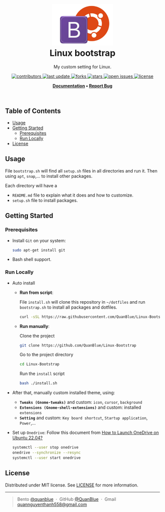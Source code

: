 <h1 align="center">
  <img src="assets/Linux-bootstrap-logo.jpg" alt="icon" width="200"></img>
  <br>
  <b>Linux bootstrap</b>
</h1>

<p align="center">My custom setting for Linux.</p>

<!-- Badges -->
<p align="center">
  <a href="https://github.com/DuckyMomo20012/dotfiles/graphs/contributors">
    <img src="https://img.shields.io/github/contributors/QuanBlue/Linux-Bootstrap" alt="contributors" />
  </a>
  <a href="">
    <img src="https://img.shields.io/github/last-commit/QuanBlue/Linux-Bootstrap" alt="last update" />
  </a>
  <a href="https://github.com/QuanBlue/Linux-Bootstrap/network/members">
    <img src="https://img.shields.io/github/forks/QuanBlue/Linux-Bootstrap" alt="forks" />
  </a>
  <a href="https://github.com/QuanBlue/Linux-Bootstrap/stargazers">
    <img src="https://img.shields.io/github/stars/QuanBlue/Linux-Bootstrap" alt="stars" />
  </a>
  <a href="https://github.com/QuanBlue/Linux-Bootstrap/issues/">
    <img src="https://img.shields.io/github/issues/QuanBlue/Linux-Bootstrap" alt="open issues" />
  </a>
  <a href="https://github.com/QuanBlue/Linux-Bootstrap/blob/main/LICENSE">
    <img src="https://img.shields.io/github/license/QuanBlue/Linux-Bootstrap.svg" alt="license" />
  </a>
</p>

<p align="center">
  <b>
    <a href="https://github.com/QuanBlue/Linux-Bootstrap">Documentation</a> •
    <a href="https://github.com/QuanBlue/Linux-Bootstrap/issues/">Report Bug</a>
  </b>
</p>

<br />

<h2> Table of Contents </h2>

-  [Usage](#usage)
-  [Getting Started](#getting-started)
   -  [Prerequisites](#prerequisites)
   -  [Run Locally](#run-locally)
-  [License](#license)

<!-- **Install google chrome**
https://www.google.com/chrome/?brand=BNSD&gclid=EAIaIQobChMI7s-wuIWA_QIVAzdgCh0VLw9KEAAYASAAEgJWh_D_BwE&gclsrc=aw.ds

**Install oh-my-zsh**
https://www.youtube.com/watch?v=eh7lM3Yvf94&ab_channel=CodeFallacy -->

## Usage

File `bootstrap.sh` will find all `setup.sh` files in all directories and run it. Then using `apt`, `snap`,... to install other packages.

Each directory will have a

-  `README.md` file to explain what it does and how to customize.
-  `setup.sh` file to install packages.

## Getting Started

### Prerequisites

-  Install `Git` on your system:

   ```bash
   sudo apt-get install git
   ```

-  Bash shell support.

### Run Locally

-  Auto install

   -  **Run from script**:

      File `install.sh` will clone this repository in `~/dotfiles` and run
      `bootstrap.sh` to install all packages and dotfiles.

      ```bash
      curl -sSL https://raw.githubusercontent.com/QuanBlue/Linux-Bootstrap/main/install.sh | bash -
      ```

   -  **Run manually**:

      Clone the project

      ```bash
      git clone https://github.com/QuanBlue/Linux-Bootstrap
      ```

      Go to the project directory

      ```bash
      cd Linux-Bootstrap
      ```

      Run the `install` script

      ```bash
      bash ./install.sh
      ```

-  After that, manually custom installed theme, using:
   -  **`Tweaks (Gnome-tweaks)`** and custom: `icon`, `cursor`, `background`
   -  **`Extensions (Gnome-shell-extensions)`** and custom: installed `extensions`
   -  **`Setting`** and custom: `Key board shortcut`, `Startup application`, `Power`,...
-  Set up `Onedrive`:
   Follow this document from [How to Launch OneDrive on Ubuntu 22.04?](https://itslinuxfoss.com/install-use-onedrive-ubuntu-22-04/)

   ```bash
   systemctl --user stop onedrive
   onedrive --synchronize --resync
   systemctl --user start onedrive
   ```

## License

Distributed under MIT license. See
[LICENSE](./LICENSE) for more
information.

---

> Bento [@quanblue](https://bento.me/quanblue) &nbsp;&middot;&nbsp;
> GitHub [@QuanBlue](https://github.com/QuanBlue) &nbsp;&middot;&nbsp; Gmail quannguyenthanh558@gmail.com
